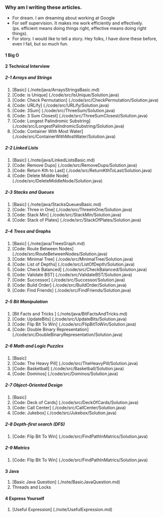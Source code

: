 ### Why am I writing these articles.
- For dream. I am dreaming about working at Google
- For self supervision. It makes me work efficiently and effectively. 
<br/>(ps. efficient means doing things right, effective means doing right things).
- For story. I would like to tell a story. Hey folks, I have done these before, even I fail, but so much fun.
 
 
 
 
#### 1 Big O



#### 2 Technical Interview
##### 2-1 Arrays and Strings
1. [Basic] (./note/java/ArraysStringsBasic.md)
2. [Code: is Unique] (./code/src/IsUnique/Solution.java)
3. [Code: Check Permutation] (./code/src/CheckPermutation/Solution.java)
4. [Code: URLify] (./code/src/URLify/Solution.java)
5. [Code: 3Sum] (./code/src/ThreeSum/Solution.java)
6. [Code: 3 Sum Closest] (./code/src/ThreeSumClosest/Solution.java)
7. [Code: Longest Palindromic Substring] (./code/src/LongestPalindromicSubstring/Solution.java)
8. [Code: Container With Most Water] (./code/src/ContainerWithMostWater/Solution.java)

##### 2-2 Linked Lists
1. [Basic] (./note/java/LinkedListsBasic.md)
2. [Code: Remove Dups] (./code/src/RemoveDups/Solution.java)
3. [Code: Return Kth to Last] (./code/src/ReturnKthToLast/Solution.java)
4. [Code: Delete Middle Node] (./code/src/DeleteMiddleNode/Solution.java)

##### 2-3 Stacks and Queues
1. [Basic] (./note/java/StacksQueuesBasic.md)
2. [Code: Three in One] (./code/src/ThreeInOne/Solution.java)
3. [Code: Stack Min] (./code/src/StackMin/Solution.java)
4. [Code: Stack of Plates] (./code/src/StackOfPlates/Solution.java)

##### 2-4 Trees and Graphs
1. [Basic] (./note/java/TreesGraph.md)
2. [Code: Route Between Nodes] (./code/src/RouteBetweenNodes/Solution.java)
3. [Code: Minimal Tree] (./code/src/MinimalTree/Solution.java)
4. [Code: List of Depths] (./code/src/ListOfDepth/Solution.java)
5. [Code: Check Balanced] (./code/src/CheckBalanced/Solution.java)
6. [Code: Validate BST] (./code/src/ValidateBST/Solution.java)
7. [Code: Successor] (./code/src/Successor/Solution.java)
8. [Code: Build Order] (./code/src/BuildOrder/Solution.java)
9. [Code: Find Friends] (./code/src/FindFriends/Solution.java)

##### 2-5 Bit Manipulation
1. [Bit Facts and Tricks ] (./note/java/BitFactsAndTricks.md)
2. [Code: UpdateBits] (./code/src/UpdateBits/Solution.java)
3. [Code: Flip Bit To Win] (./code/src/FlipBitToWin/Solution.java)
4. [Code: Double Binary Representation] (./code/src/DoubleBinaryRepresentation/Solution.java)

##### 2-6 Math and Logic Puzzles
1. [Basic]
2. [Code: The Heavy Pill] (./code/src/TheHeavyPill/Solution.java)
3. [Code: Basketball] (./code/src/Basketball/Solution.java)
4. [Code: Dominos] (./code/src/Dominos/Solution.java)

##### 2-7 Object-Oriented Design
1. [Basic]
2. [Code: Deck of Cards] (./code/src/DeckOfCards/Solution.java)
3. [Code: Call Center] (./code/src/CallCenter/Solution.java)
4. [Code: Jukebox] (./code/src/Jukebox/Solution.java)

##### 2-8 Depth-first search (DFS) 
1. [Code: Flip Bit To Win] (./code/src/FindPathInMatrics/Solution.java)

##### 2-9 Matrics
1. [Code: Flip Bit To Win] (./code/src/FindPathInMatrics/Solution.java)




#### 3 Java
1. [Basic Java Question] (./note/BasicJavaQuestion.md)
2. Threads and Locks




#### 4 Express Yourself
1. [Useful Expression] (./note/UsefulExpression.md)




